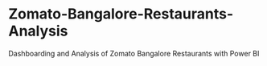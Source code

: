 # Zomato-Bangalore-Restaurants-Analysis
Dashboarding and Analysis of Zomato Bangalore Restaurants with Power BI 
